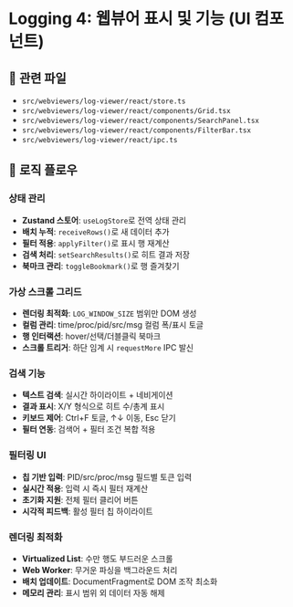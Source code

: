 # Logging 4: 웹뷰어 표시 및 기능 (UI 컴포넌트)

## 📁 관련 파일
- `src/webviewers/log-viewer/react/store.ts`
- `src/webviewers/log-viewer/react/components/Grid.tsx`
- `src/webviewers/log-viewer/react/components/SearchPanel.tsx`
- `src/webviewers/log-viewer/react/components/FilterBar.tsx`
- `src/webviewers/log-viewer/react/ipc.ts`

## 🔄 로직 플로우

### 상태 관리
- **Zustand 스토어**: `useLogStore`로 전역 상태 관리
- **배치 누적**: `receiveRows()`로 새 데이터 추가
- **필터 적용**: `applyFilter()`로 표시 행 재계산
- **검색 처리**: `setSearchResults()`로 히트 결과 저장
- **북마크 관리**: `toggleBookmark()`로 행 즐겨찾기

### 가상 스크롤 그리드
- **렌더링 최적화**: `LOG_WINDOW_SIZE` 범위만 DOM 생성
- **컬럼 관리**: time/proc/pid/src/msg 컬럼 폭/표시 토글
- **행 인터랙션**: hover/선택/더블클릭 북마크
- **스크롤 트리거**: 하단 임계 시 `requestMore` IPC 발신

### 검색 기능
- **텍스트 검색**: 실시간 하이라이트 + 네비게이션
- **결과 표시**: X/Y 형식으로 히트 수/총계 표시
- **키보드 제어**: Ctrl+F 토글, ↑↓ 이동, Esc 닫기
- **필터 연동**: 검색어 + 필터 조건 복합 적용

### 필터링 UI
- **칩 기반 입력**: PID/src/proc/msg 필드별 토큰 입력
- **실시간 적용**: 입력 시 즉시 필터 재계산
- **초기화 지원**: 전체 필터 클리어 버튼
- **시각적 피드백**: 활성 필터 칩 하이라이트

### 렌더링 최적화
- **Virtualized List**: 수만 행도 부드러운 스크롤
- **Web Worker**: 무거운 파싱을 백그라운드 처리
- **배치 업데이트**: DocumentFragment로 DOM 조작 최소화
- **메모리 관리**: 표시 범위 외 데이터 자동 해제
